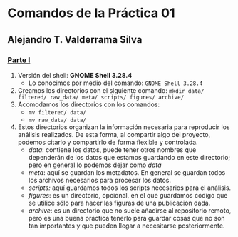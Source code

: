 # Comandos de la Práctica 01

## Alejandro T. Valderrama Silva

### <u>Parte I</u>

1. Versión del shell: **GNOME Shell 3.28.4** 
   - Lo conocimos por medio del comando: `GNOME Shell 3.28.4` 	
2. Creamos los directorios con el siguiente comando: `mkdir data/ filtered/ raw_data/ meta/ scripts/ figures/ archive/`
3. Acomodamos los directorios con los comandos: 
   - `mv filtered/ data/`
   - `mv raw_data/ data/`
4. Estos directorios organizan la información necesaria para reproducir los análisis realizados. De esta forma, al compartir algo del proyecto, podemos citarlo y compartirlo de forma flexible y controlada.
   - *data*: contiene los datos, puede tener otros nombres que dependerán de los datos que estamos guardando en este directorio; pero en general lo podemos dejar como *data* 
   - *meta*: aquí se guardan los metadatos. En general se guardan todos los archivos necesarios para procesar los datos. 
   - *scripts:* aquí guardamos todos los scripts necesarios para el análisis.
   - *figures*: es un directorio, opcional, en el que guardamos código que se utilice sólo para hacer las figuras de una publicación dada.
   - *archive*: es un directorio que no suele añadirse al repositorio remoto, pero es una buena práctica tenerlo para guardar cosas que no son tan importantes y que pueden llegar a necesitarse posteriormente.

